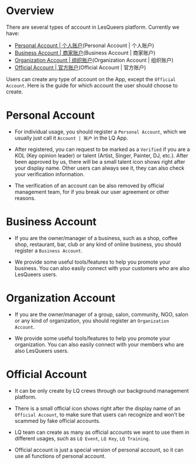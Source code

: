 # Overview

There are several types of account in LesQueers platform. Currently we have:

* [Personal Account | 个人账户](#)(Personal Account | 个人账户)
* [Business Account | 商家账户](#)(Business Account | 商家账户)
* [Organization Account | 组织账户](#)(Organization Account | 组织账户)
* [Official Account | 官方账户](#)(Official Account | 官方账户)

Users can create any type of account on the App, except the `Official Account`. Here is the guide for which account the user should choose to create.

# Personal Account

* For individual usage, you should register a `Personal Account`, which we usually just call it `Account | 账户` in the LQ App. 

* After registered, you can request to be marked as a `Verified` if you are a KOL (Key opinion leader) or talent (Artist, Singer, Painter, DJ, etc.). After been approved by us, there will be a small talent icon shows right after your display name. Other users can always see it, they can also check your verification information. 

* The verification of an account can be also removed by official management team, for if you break our user agreement or other reasons.

# Business Account

* If you are the owner/manager of a business, such as a shop, coffee shop, restaurant, bar, club or any kind of online business, you should register a `Business Account`.

* We provide some useful tools/features to help you promote your business. You can also easily connect with your customers who are also LesQueers users.

# Organization Account

* If you are the owner/manager of a group, salon, community, NGO, salon or any kind of organization, you should register an `Organization Account`.

* We provide some useful tools/features to help you promote your organization. You can also easily connect with your members who are also LesQueers users.

> > > 

# Official Account

* It can be only create by LQ crews through our background management platform.

* There is a small official icon shows right after the display name of an `Official Account`, to make sure that users can recognize and won’t be scammed by fake official accounts.

* LQ team can create as many as official accounts we want to use them in different usages, such as `LQ Event`, `LQ Key`, `LQ Training`.

* Official account is just a special version of personal account, so it can use all functions of personal account.
